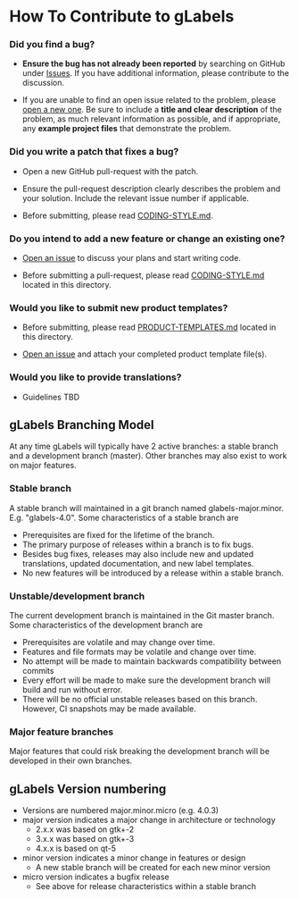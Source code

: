 How To Contribute to gLabels
============================

### Did you find a bug?

* **Ensure the bug has not already been reported** by searching on GitHub under [Issues](https://github.com/jimevins/glabels-qt/issues).  If you have additional information, please contribute to the discussion.

* If you are unable to find an open issue related to the problem, please [open a new one](https://github.com/jimevins/glabels-qt/issues/new).  Be sure to include a **title and clear description** of the problem, as much relevant information as possible, and if appropriate, any **example project files** that demonstrate the problem.


### Did you write a patch that fixes a bug?

* Open a new GitHub pull-request with the patch.

* Ensure the pull-request description clearly describes the problem and your solution.  Include the relevant issue number if applicable.

* Before submitting, please read [CODING-STYLE.md](CODING-STYLE.md).


### Do you intend to add a new feature or change an existing one?

* [Open an issue](https://github.com/jimevins/glabels-qt/issues/new) to discuss your plans and start writing code.

* Before submitting a pull-request, please read [CODING-STYLE.md](CODING-STYLE.md) located in this directory.


### Would you like to submit new product templates?

* Before submitting, please read [PRODUCT-TEMPLATES.md](PRODUCT-TEMPLATES.md) located in this directory.

* [Open an issue](https://github.com/jimevins/glabels-qt/issues/new) and attach your completed product template file(s).


### Would you like to provide translations?

* Guidelines TBD




gLabels Branching Model
-----------------------

At any time gLabels will typically have 2 active branches: a stable branch and a development branch (master).  Other branches may also exist to work on major features.


### Stable branch

A stable branch will maintained in a git branch named glabels-major.minor.
E.g. "glabels-4.0".  Some characteristics of a stable branch are

- Prerequisites are fixed for the lifetime of the branch.
- The primary purpose of releases within a branch is to fix bugs.
- Besides bug fixes, releases may also include new and updated translations,
  updated documentation, and new label templates.
- No new features will be introduced by a release within a
  stable branch.


### Unstable/development branch

The current development branch is maintained in the Git master branch.
Some characteristics of the development branch are

- Prerequisites are volatile and may change over time.
- Features and file formats may be volatile and change over time.
- No attempt will be made to maintain backwards compatibility between commits
- Every effort will be made to make sure the development branch will build and run without error.
- There will be no official unstable releases based on this branch.  However, CI snapshots may be made available.

### Major feature branches

Major features that could risk breaking the development branch will be developed in their own branches.


gLabels Version numbering
-------------------------

* Versions are numbered major.minor.micro (e.g. 4.0.3)
* major version indicates a major change in architecture or technology
  - 2.x.x was based on gtk+-2
  - 3.x.x was based on gtk+-3
  - 4.x.x is based on qt-5
* minor version indicates a minor change in features or design
  - A new stable branch will be created for each new minor version
* micro version indicates a bugfix release
  - See above for release characteristics within a stable branch
 

